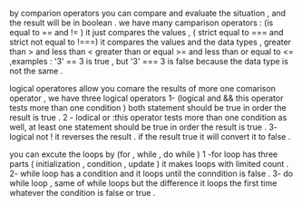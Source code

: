 by comparion operators you can  compare and evaluate the situation , and the result will be in boolean .
we have many camparison operators : (is equal to == and != ) it just compares the values , 
( strict equal to === and strict not equal to !===) it compares the values and the data types , greater than > and less than < 
greater than or equal >= and less than or equal to <= ,examples : '3' == 3 is true , but '3' === 3 is false because the data type 
is not the same .

logical operatores allow you comare the results of more one comarison operator , we have three logical operators 
1- (logical and  && this operator tests more than one condition )  both statement should be true in order the result is true .
2 - lodical or :this operator tests more than one condition as well, at least one statement should be true in order the result is true .
3- logical not ! it reverses the result . if the result true it will convert it to false .

you can excute the loops by (for , while , do while ) 
1 -for loop has three parts ( initialization , condition , update ) it makes loops with limited count .
2- while loop has a condition and it loops until the conndition is false .
3- do while loop , same of while loops but the difference it loops the first time whatever the condition is false or true .